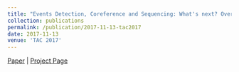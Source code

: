 ```yaml
---
title: "Events Detection, Coreference and Sequencing: What's next? Overview of the TAC KBP 2017 Event Track."
collection: publications
permalink: /publication/2017-11-13-tac2017
date: 2017-11-13
venue: 'TAC 2017'
---
```

[Paper](https://hunterhector.github.io/files/papers/Mitamura,_Liu,_Hovy_-_2018_-_TAC_2017.pdf) \| [Project Page](#)
